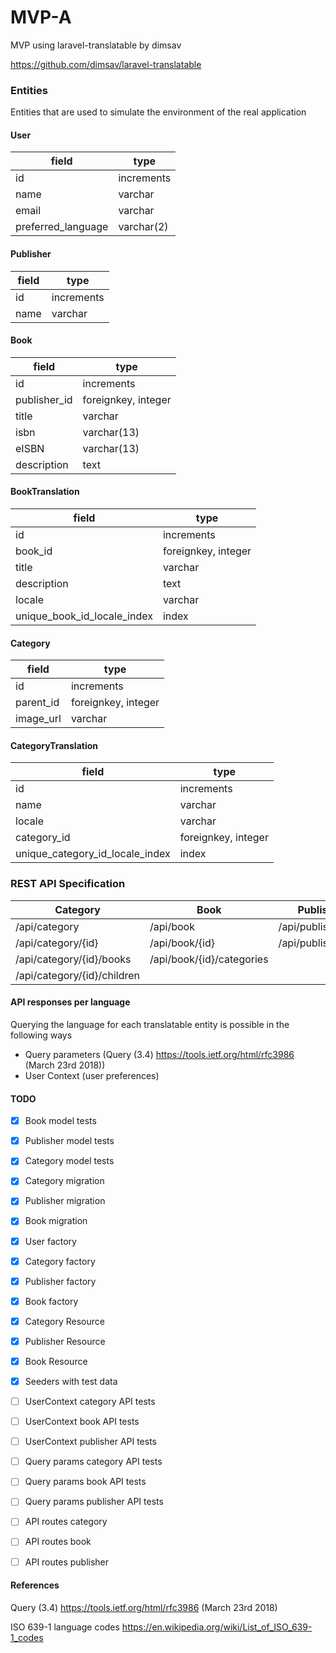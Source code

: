 # MVP-A
MVP using laravel-translatable by dimsav

https://github.com/dimsav/laravel-translatable


### Entities
Entities that are used to simulate the environment of the real application

#### User

| field | type |
| ------------- | ------------- |
| id   | increments |
| name | varchar |
| email | varchar |
| preferred_language | varchar(2) |


#### Publisher

| field | type |
| ------------- | ------------- |
| id   | increments |
| name | varchar |

#### Book

| field | type |
| ------------- | ------------- |
| id   | increments |
| publisher_id | foreignkey, integer |
| title | varchar |
| isbn | varchar(13) |
| eISBN | varchar(13) |
| description | text |

#### BookTranslation

| field | type |
| ------------- | ------------- |
| id   | increments |
| book_id | foreignkey, integer |
| title | varchar |
| description | text |
| locale | varchar |
| unique_book_id_locale_index | index |


#### Category

| field     | type                |
| --------- | --------------------|
| id        | increments          |
| parent_id | foreignkey, integer |
| image_url | varchar             |


#### CategoryTranslation

| field       | type                |
| ----------- | --------------------|
| id          | increments          |
| name        | varchar             |
| locale      | varchar             |
| category_id | foreignkey, integer |
| unique_category_id_locale_index | index |


### REST API Specification

| Category                    | Book                         | Publisher                 |
|-----------------------------|------------------------------|---------------------------|
| /api/category               | /api/book                    | /api/publisher            |
| /api/category/{id}          | /api/book/{id}               | /api/publisher/{id}       |
| /api/category/{id}/books    | /api/book/{id}/categories    |                           |
| /api/category/{id}/children |                              |                           |

#### API responses per language
Querying the language for each translatable entity is possible in the following ways

- Query parameters (Query (3.4) https://tools.ietf.org/html/rfc3986 (March 23rd 2018))
- User Context (user preferences)


#### TODO

- [x] Book model tests
- [x] Publisher model tests
- [x] Category model tests

- [x] Category migration
- [x] Publisher migration
- [x] Book migration

- [x] User factory
- [x] Category factory
- [x] Publisher factory
- [x] Book factory

- [x] Category Resource
- [x] Publisher Resource
- [x] Book Resource

- [x] Seeders with test data

- [ ] UserContext category API tests
- [ ] UserContext book API tests
- [ ] UserContext publisher API tests

- [ ] Query params category API tests
- [ ] Query params book API tests
- [ ] Query params publisher API tests

- [ ] API routes category
- [ ] API routes book
- [ ] API routes publisher



#### References
Query (3.4) https://tools.ietf.org/html/rfc3986 (March 23rd 2018)

ISO 639-1 language codes https://en.wikipedia.org/wiki/List_of_ISO_639-1_codes
